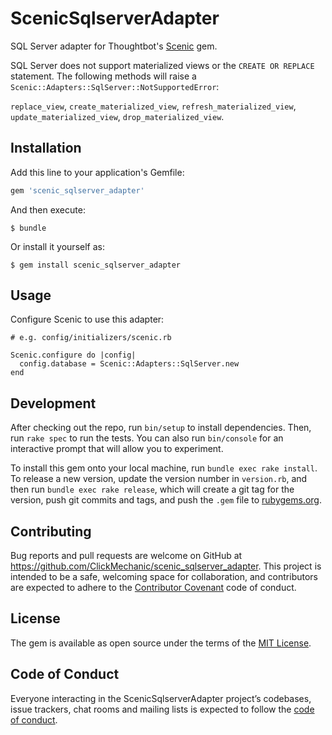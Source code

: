 # ScenicSqlserverAdapter

SQL Server adapter for Thoughtbot's [Scenic](https://github.com/thoughtbot/scenic) gem.

SQL Server does not support materialized views or the `CREATE OR REPLACE` statement.  The following methods will raise a `Scenic::Adapters::SqlServer::NotSupportedError`:

`replace_view`, `create_materialized_view`, `refresh_materialized_view`, `update_materialized_view`, `drop_materialized_view`.

## Installation

Add this line to your application's Gemfile:

```ruby
gem 'scenic_sqlserver_adapter'
```

And then execute:

    $ bundle

Or install it yourself as:

    $ gem install scenic_sqlserver_adapter

## Usage

Configure Scenic to use this adapter:

```
# e.g. config/initializers/scenic.rb

Scenic.configure do |config|
  config.database = Scenic::Adapters::SqlServer.new
end
```

## Development

After checking out the repo, run `bin/setup` to install dependencies. Then, run `rake spec` to run the tests. You can also run `bin/console` for an interactive prompt that will allow you to experiment.

To install this gem onto your local machine, run `bundle exec rake install`. To release a new version, update the version number in `version.rb`, and then run `bundle exec rake release`, which will create a git tag for the version, push git commits and tags, and push the `.gem` file to [rubygems.org](https://rubygems.org).

## Contributing

Bug reports and pull requests are welcome on GitHub at https://github.com/ClickMechanic/scenic_sqlserver_adapter. This project is intended to be a safe, welcoming space for collaboration, and contributors are expected to adhere to the [Contributor Covenant](http://contributor-covenant.org) code of conduct.

## License

The gem is available as open source under the terms of the [MIT License](https://opensource.org/licenses/MIT).

## Code of Conduct

Everyone interacting in the ScenicSqlserverAdapter project’s codebases, issue trackers, chat rooms and mailing lists is expected to follow the [code of conduct](https://github.com/[USERNAME]/scenic_sqlserver_adapter/blob/master/CODE_OF_CONDUCT.md).
